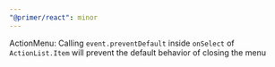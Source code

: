 ```yaml
---
"@primer/react": minor
---
```


ActionMenu: Calling `event.preventDefault` inside `onSelect` of `ActionList.Item` will prevent the default behavior of closing the menu
